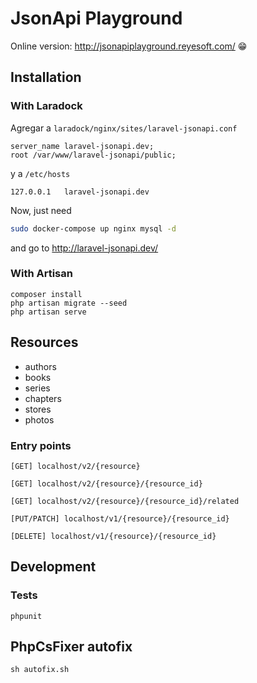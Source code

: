 # JsonApi Playground

Online version: <http://jsonapiplayground.reyesoft.com/> 😁

## Installation

### With Laradock

Agregar a `laradock/nginx/sites/laravel-jsonapi.conf`

```
server_name laravel-jsonapi.dev;
root /var/www/laravel-jsonapi/public;
```

y a `/etc/hosts`

```
127.0.0.1   laravel-jsonapi.dev
```

Now, just need

```bash
sudo docker-compose up nginx mysql -d
```

and go to <http://laravel-jsonapi.dev/>

### With Artisan

```
composer install
php artisan migrate --seed
php artisan serve
```

## Resources

- authors
- books
- series
- chapters
- stores
- photos

### Entry points

```
[GET] localhost/v2/{resource}

[GET] localhost/v2/{resource}/{resource_id}

[GET] localhost/v2/{resource}/{resource_id}/related

[PUT/PATCH] localhost/v1/{resource}/{resource_id}

[DELETE] localhost/v1/{resource}/{resource_id}
```

## Development

### Tests

```
phpunit
```

## PhpCsFixer autofix

```
sh autofix.sh
```
